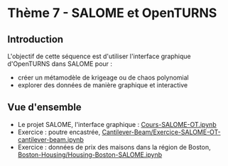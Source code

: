 # Thème 7 - SALOME et OpenTURNS
## Introduction
L'objectif de cette séquence est d'utiliser l'interface graphique d'OpenTURNS dans SALOME pour :
* créer un métamodèle de krigeage ou de chaos polynomial
* explorer des données de manière graphique et interactive

## Vue d'ensemble
- Le projet SALOME, l'interface graphique :  [Cours-SALOME-OT.ipynb](https://github.com/mbaudin47/otsupgalilee-eleve/blob/master/5-Chaos/Cours-SALOME-OT.ipynb)
- Exercice : poutre encastrée, [Cantilever-Beam/Exercice-SALOME-OT-cantilever-beam.ipynb](https://github.com/mbaudin47/otsupgalilee-eleve/blob/master/5-Chaos/Cantilever-Beam/Exercice-SALOME-OT-cantilever-beam.ipynb)
- Exercice : données de prix des maisons dans la région de Boston, [Boston-Housing/Housing-Boston-SALOME.ipynb](https://github.com/mbaudin47/otsupgalilee-eleve/blob/master/5-Chaos/Boston-Housing/Housing-Boston-SALOME.ipynb)
